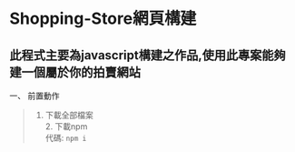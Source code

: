 # Shopping-Store網頁構建

## 此程式主要為javascript構建之作品,使用此專案能夠建一個屬於你的拍賣網站

一、 前置動作  
>1. 下載全部檔案  
     2. 下載npm  
         代碼: `npm i`  
